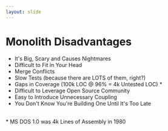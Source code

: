 ```yaml
---
layout: slide
---
```


# Monolith Disadvantages

* It's Big, Scary and Causes Nightmares
* Difficult to Fit in Your Head
* Merge Conflicts
* Slow Tests (because there are LOTS of them, right?)
* Gaps in Coverage (100k LOC @ 96% = 4k Untested LOC) \*
* Difficult to Leverage Open Source Community
* Easy to Introduce Unnecessary Coupling
* You Don't Know You're Building One Until It's Too Late

&nbsp;<br />
\* MS DOS 1.0 was 4k Lines of Assembly in 1980
